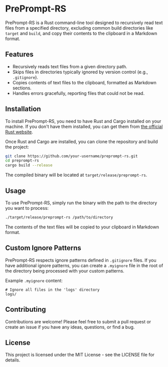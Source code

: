 # PrePrompt-RS

PrePrompt-RS is a Rust command-line tool designed to recursively read text files from a specified directory, excluding common build directories like `target` and `build`, and copy their contents to the clipboard in a Markdown format.

## Features

- Recursively reads text files from a given directory path.
- Skips files in directories typically ignored by version control (e.g., `.gitignore`).
- Copies contents of text files to the clipboard, formatted as Markdown sections.
- Handles errors gracefully, reporting files that could not be read.

## Installation

To install PrePrompt-RS, you need to have Rust and Cargo installed on your machine. If you don't have them installed, you can get them from [the official Rust website](https://www.rust-lang.org/learn/get-started).

Once Rust and Cargo are installed, you can clone the repository and build the project:

```sh
git clone https://github.com/your-username/preprompt-rs.git
cd preprompt-rs
cargo build --release
```

The compiled binary will be located at `target/release/preprompt-rs`.

## Usage

To use PrePrompt-RS, simply run the binary with the path to the directory you want to process:

```sh
./target/release/preprompt-rs /path/to/directory
```

The contents of the text files will be copied to your clipboard in Markdown format.

## Custom Ignore Patterns

PrePrompt-RS respects ignore patterns defined in `.gitignore` files. If you have additional ignore patterns, you can create a `.myignore` file in the root of the directory being processed with your custom patterns.

Example `.myignore` content:

```
# Ignore all files in the 'logs' directory
logs/
```

## Contributing

Contributions are welcome! Please feel free to submit a pull request or create an issue if you have any ideas, questions, or find a bug.

## License

This project is licensed under the MIT License - see the LICENSE file for details.
